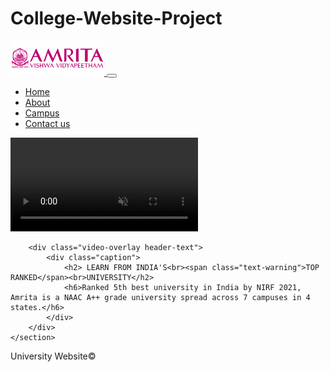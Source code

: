 # College-Website-Project
<!DOCTYPE html>
<html lang="en">
<head>
    <meta charset="UTF-8">
    <meta http-equiv="X-UA-Compatible" content="IE=edge">
    <meta name="viewport" content="width=device-width, initial-scale=1.0">
    <title>Amrita Webpage</title>
    <link href="https://cdn.jsdelivr.net/npm/bootstrap@5.2.0-beta1/dist/css/bootstrap.min.css" rel="stylesheet" integrity="sha384-0evHe/X+R7YkIZDRvuzKMRqM+OrBnVFBL6DOitfPri4tjfHxaWutUpFmBp4vmVor" crossorigin="anonymous">
    <link href="css\file.css" rel="stylesheet" type="text/css">
    <script src="https://cdn.jsdelivr.net/npm/bootstrap@5.2.0-beta1/dist/js/bootstrap.bundle.min.js" integrity="sha384-pprn3073KE6tl6bjs2QrFaJGz5/SUsLqktiwsUTF55Jfv3qYSDhgCecCxMW52nD2" crossorigin="anonymous"></script>
    <script src="https://cdnjs.cloudflare.com/ajax/libs/jquery/3.6.1/jquery.min.js"></script>
</head>
<body>
  <div class="preloader"></div>
  <div class="content">
    <div class="container-fluid">
        <div class="row">
          <div class="col-12 col-sm-12 col-md-12 col-lg-12 col-xl-12 col-xxl-12">
                <nav class="navbar navbar-expand-lg fixed-top">
                    <div class="container-fluid">
                      <a class="navbar-brand" href="index.html">
                        <img src="images\logo.png" alt="amrita logo" class="image-fluid" width="150" height="auto">
                      </a>
                      <button class="navbar-toggler" type="button" data-bs-toggle="collapse" data-bs-target="#navbarSupportedContent" aria-controls="navbarSupportedContent" aria-expanded="false" aria-label="Toggle navigation">
                        <span class="navbar-toggler-icon"></span>
                      </button>
                      <div class="collapse navbar-collapse" id="navbarSupportedContent">
                        <ul class="navbar-nav ms-auto mb-2 mb-lg-0 main-menu">
                          <li class="nav-item">
                            <a class="nav-link active" aria-current="page" href="home.html">Home</a>
                          </li>
                          <li class="nav-item">
                            <a class="nav-link" href="about.html">About</a>
                          </li>
                          <li class="nav-item">
                            <a class="nav-link" href="campus.html">Campus</a>
                          </li>
                          <li class="nav-item">
                            <a class="nav-link" href="contact.html">Contact us</a>
                          </li>
                        </ul>
                      </div>
                    </div>
                  </nav>
            </div>
        </div>
    </div>
    <section class="section main-banner" id="top">
        <video autoplay muted loop id="bg-video">
            <source src="https://dt19wmazj2dns.cloudfront.net/wp-content/uploads/2019/08/vdonew01.mp4" type="video/mp4"/>
        </video>

        <div class="video-overlay header-text">
            <div class="caption">   
                <h2> LEARN FROM INDIA'S<br><span class="text-warning">TOP RANKED</span><br>UNIVERSITY</h2>
                <h6>Ranked 5th best university in India by NIRF 2021, Amrita is a NAAC A++ grade university spread across 7 campuses in 4 states.</h6>      
            </div>
        </div>
    </section>

<div class="container-fluid">
    <div class="row bg-dark">   
        <div class="col-12 col-sm-12 col-md-12 col-lg-12 col-xl-12 col-xxl-12">
            <p class="text-light text-center">
                University Website©
            </p>
        </div>
    </div>
</div>
</div>
<script>
  $(window).on('load',function(){
    $(".preloader").fadeOut(1000);
    $(".content").fadeIn(1000);
  });
</script>
</body>
</html>
